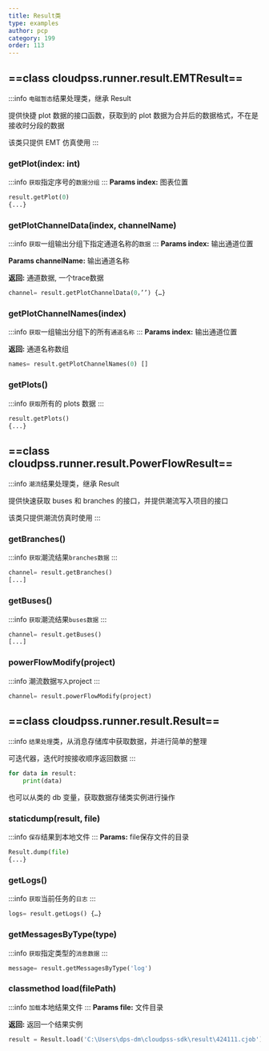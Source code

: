 ```yaml
---
title: Result类
type: examples
author: pcp
category: 199
order: 113
---
```


## ==class cloudpss.runner.result.EMTResult==
:::info
`电磁暂态`结果处理类，继承 Result

提供快捷 plot 数据的接口函数，获取到的 plot 数据为合并后的数据格式，不在是接收时分段的数据

该类只提供 EMT 仿真使用
:::
### getPlot(index: int)
:::info
`获取`指定序号的`数据分组`
:::
**Params index:**  图表位置
```python
result.getPlot(0)
{...}
```

### getPlotChannelData(index, channelName)
:::info
`获取`一组输出分组下指定通道名称的`数据`
:::
**Params index:** 输出通道位置

**Params channelName:**  输出通道名称

**返回:**  通道数据, 一个trace数据
```python
channel= result.getPlotChannelData(0，’’) {…}
```

### getPlotChannelNames(index)
:::info
`获取`一组输出分组下的所有`通道名称`
:::
**Params index:**  输出通道位置

**返回:**  通道名称数组
```python
names= result.getPlotChannelNames(0) []
```

### getPlots()
:::info
`获取`所有的 plots 数据
:::

```python
result.getPlots()
{...}
```
## ==class cloudpss.runner.result.PowerFlowResult==
:::info
`潮流`结果处理类，继承 Result

提供快速获取 buses 和 branches 的接口，并提供潮流写入项目的接口

该类只提供潮流仿真时使用
:::
### getBranches()
:::info
`获取`潮流结果`branches数据`
:::
```python
channel= result.getBranches()
[...]
```

### getBuses()
:::info
`获取`潮流结果`buses数据`
:::
```python
channel= result.getBuses()
[...]
```

### powerFlowModify(project)
:::info
潮流数据`写入`project
:::
```python
channel= result.powerFlowModify(project)
```
## ==class cloudpss.runner.result.Result==
:::info
`结果处理`类，从消息存储库中获取数据，并进行简单的整理

可迭代器，迭代时按接收顺序返回数据
:::
```python
for data in result:
    print(data)
```
也可以从类的 db 变量，获取数据存储类实例进行操作

### staticdump(result, file)
:::info
`保存`结果到本地文件
:::
**Params:**   file保存文件的目录
```python
Result.dump(file)
{...}
```
### getLogs()
:::info
`获取`当前任务的`日志`
:::
```python
logs= result.getLogs() {…}
```

### getMessagesByType(type)
:::info
`获取`指定类型的`消息数据`
:::
```python
message= result.getMessagesByType('log')
```

### classmethod load(filePath)
:::info
`加载`本地结果文件
:::
**Params file:** 文件目录

**返回:**  返回一个结果实例
```python
result = Result.load('C:\Users\dps-dm\cloudpss-sdk\result\424111.cjob')
```